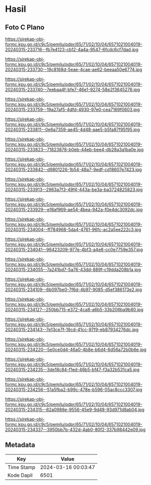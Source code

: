 # Hasil

## Foto C Plano

https://sirekap-obj-formc.kpu.go.id/c9c5/pemilu/pdpr/65/71/02/10/04/6571021004019-20240315-233716--fb7e4123-cb12-4a4a-9547-6fcdc6cf7dad.jpg

https://sirekap-obj-formc.kpu.go.id/c9c5/pemilu/pdpr/65/71/02/10/04/6571021004019-20240315-233730--19c8168d-5eae-4cae-ae62-beeaa50e6774.jpg

https://sirekap-obj-formc.kpu.go.id/c9c5/pemilu/pdpr/65/71/02/10/04/6571021004019-20240315-233740--7eebaa4f-bfe7-46e1-9274-58e2f3645276.jpg

https://sirekap-obj-formc.kpu.go.id/c9c5/pemilu/pdpr/65/71/02/10/04/6571021004019-20240315-233759--19a27af5-4dfd-4930-97e0-cea7169f0603.jpg

https://sirekap-obj-formc.kpu.go.id/c9c5/pemilu/pdpr/65/71/02/10/04/6571021004019-20240315-233811--0e6a7359-ae45-4d48-aae5-b5fa87f95f95.jpg

https://sirekap-obj-formc.kpu.go.id/c9c5/pemilu/pdpr/65/71/02/10/04/6571021004019-20240315-233823--71823878-b0eb-44eb-bee4-db28a3a1ba0e.jpg

https://sirekap-obj-formc.kpu.go.id/c9c5/pemilu/pdpr/65/71/02/10/04/6571021004019-20240315-233842--d9801226-1b54-48a7-9edf-cd18607e7423.jpg

https://sirekap-obj-formc.kpu.go.id/c9c5/pemilu/pdpr/65/71/02/10/04/6571021004019-20240315-233913--2963a7f3-49f4-443a-be3a-ba3724825823.jpg

https://sirekap-obj-formc.kpu.go.id/c9c5/pemilu/pdpr/65/71/02/10/04/6571021004019-20240315-233929--e18af969-ae54-4bea-942a-f0e4dc3092dc.jpg

https://sirekap-obj-formc.kpu.go.id/c9c5/pemilu/pdpr/65/71/02/10/04/6571021004019-20240315-234004--ff784968-5da4-4761-96fc-ac2a5ee222c3.jpg

https://sirekap-obj-formc.kpu.go.id/c9c5/pemilu/pdpr/65/71/02/10/04/6571021004019-20240315-234041--96423209-977e-4bf3-a4e8-cc0e7759e357.jpg

https://sirekap-obj-formc.kpu.go.id/c9c5/pemilu/pdpr/65/71/02/10/04/6571021004019-20240315-234055--7a241bd7-5a76-43dd-889f-c19dda208b1a.jpg

https://sirekap-obj-formc.kpu.go.id/c9c5/pemilu/pdpr/65/71/02/10/04/6571021004019-20240315-234109--6b097be0-7f6d-4b97-9085-d5ef386173e2.jpg

https://sirekap-obj-formc.kpu.go.id/c9c5/pemilu/pdpr/65/71/02/10/04/6571021004019-20240315-234127--250bb715-e372-4ca8-a6b5-33b206ba9b80.jpg

https://sirekap-obj-formc.kpu.go.id/c9c5/pemilu/pdpr/65/71/02/10/04/6571021004019-20240315-234143--7e13ce7f-19cd-41cc-97f9-eb87934276dc.jpg

https://sirekap-obj-formc.kpu.go.id/c9c5/pemilu/pdpr/65/71/02/10/04/6571021004019-20240315-234220--5e0ce0d4-46a0-4b8e-b6d4-6d56a72b0b6e.jpg

https://sirekap-obj-formc.kpu.go.id/c9c5/pemilu/pdpr/65/71/02/10/04/6571021004019-20240315-234235--3de18c84-f1ed-46b5-bf47-f3a32b531ca5.jpg

https://sirekap-obj-formc.kpu.go.id/c9c5/pemilu/pdpr/65/71/02/10/04/6571021004019-20240315-234256--51a5fba2-b99c-478e-b596-05ac8ccc3307.jpg

https://sirekap-obj-formc.kpu.go.id/c9c5/pemilu/pdpr/65/71/02/10/04/6571021004019-20240315-234315--82a0988e-9556-45e9-9d48-93d971d8ab04.jpg

https://sirekap-obj-formc.kpu.go.id/c9c5/pemilu/pdpr/65/71/02/10/04/6571021004019-20240315-234337--3950bb7b-432d-4ab0-80f2-337b98442e09.jpg


## Metadata

| Key        | Value               |
| ---------- | ------------------- |
| Time Stamp | 2024-03-16 00:03:47 |
| Kode Dapil | 6501                |



